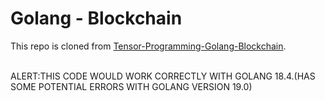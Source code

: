 # Golang - Blockchain
This repo is cloned from [Tensor-Programming-Golang-Blockchain]("https://github.com/tensor-programming/golang-blockchain").
<br/><br/>

ALERT:THIS CODE WOULD WORK CORRECTLY WITH GOLANG 18.4.(HAS SOME POTENTIAL ERRORS WITH GOLANG VERSION 19.0)  